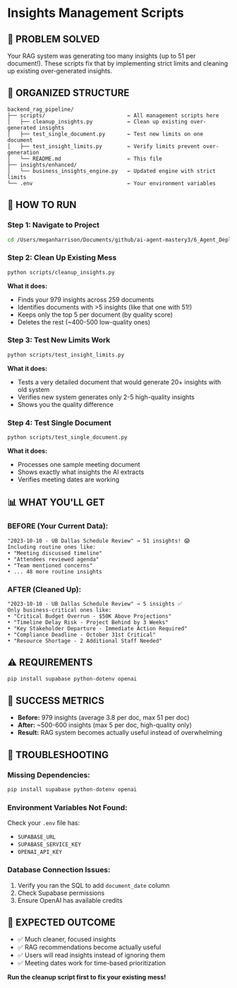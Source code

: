 # Insights Management Scripts

## 🎯 **PROBLEM SOLVED**
Your RAG system was generating too many insights (up to 51 per document!). These scripts fix that by implementing strict limits and cleaning up existing over-generated insights.

## 📁 **ORGANIZED STRUCTURE**
```
backend_rag_pipeline/
├── scripts/                          ← All management scripts here
│   ├── cleanup_insights.py           ← Clean up existing over-generated insights
│   ├── test_single_document.py       ← Test new limits on one document  
│   ├── test_insight_limits.py        ← Verify limits prevent over-generation
│   └── README.md                     ← This file
├── insights/enhanced/
│   └── business_insights_engine.py   ← Updated engine with strict limits
└── .env                              ← Your environment variables
```

## 🚀 **HOW TO RUN**

### **Step 1: Navigate to Project**
```bash
cd /Users/meganharrison/Documents/github/ai-agent-mastery3/6_Agent_Deployment/backend_rag_pipeline
```

### **Step 2: Clean Up Existing Mess**
```bash
python scripts/cleanup_insights.py
```
**What it does:**
- Finds your 979 insights across 259 documents
- Identifies documents with >5 insights (like that one with 51!)
- Keeps only the top 5 per document (by quality score)
- Deletes the rest (~400-500 low-quality ones)

### **Step 3: Test New Limits Work**
```bash
python scripts/test_insight_limits.py
```
**What it does:**
- Tests a very detailed document that would generate 20+ insights with old system
- Verifies new system generates only 2-5 high-quality insights
- Shows you the quality difference

### **Step 4: Test Single Document**
```bash
python scripts/test_single_document.py
```
**What it does:**
- Processes one sample meeting document
- Shows exactly what insights the AI extracts
- Verifies meeting dates are working

## 📊 **WHAT YOU'LL GET**

### **BEFORE (Your Current Data):**
```
"2023-10-10 - UB Dallas Schedule Review" → 51 insights! 😱
Including routine ones like:
• "Meeting discussed timeline"
• "Attendees reviewed agenda"  
• "Team mentioned concerns"
• ... 48 more routine insights
```

### **AFTER (Cleaned Up):**
```
"2023-10-10 - UB Dallas Schedule Review" → 5 insights ✅
Only business-critical ones like:
• "Critical Budget Overrun - $50K Above Projections"
• "Timeline Delay Risk - Project Behind by 3 Weeks"
• "Key Stakeholder Departure - Immediate Action Required"
• "Compliance Deadline - October 31st Critical"
• "Resource Shortage - 2 Additional Staff Needed"
```

## ⚠️ **REQUIREMENTS**
```bash
pip install supabase python-dotenv openai
```

## 🎯 **SUCCESS METRICS**
- **Before:** 979 insights (average 3.8 per doc, max 51 per doc)
- **After:** ~500-600 insights (max 5 per doc, high-quality only)
- **Result:** RAG system becomes actually useful instead of overwhelming

## 🔧 **TROUBLESHOOTING**

### **Missing Dependencies:**
```bash
pip install supabase python-dotenv openai
```

### **Environment Variables Not Found:**
Check your `.env` file has:
- `SUPABASE_URL`
- `SUPABASE_SERVICE_KEY` 
- `OPENAI_API_KEY`

### **Database Connection Issues:**
1. Verify you ran the SQL to add `document_date` column
2. Check Supabase permissions
3. Ensure OpenAI has available credits

## 🎉 **EXPECTED OUTCOME**
- ✅ Much cleaner, focused insights
- ✅ RAG recommendations become actually useful
- ✅ Users will read insights instead of ignoring them
- ✅ Meeting dates work for time-based prioritization

**Run the cleanup script first to fix your existing mess!**
